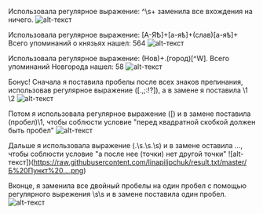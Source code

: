 Использовала регулярное выражение: ^\s+ заменила все вхождения на ничего.
![alt-текст](https://raw.githubusercontent.com/linapilipchuk/result.txt/master/пункт%201.1.png)

Использовала регулярное выражение: [А-ЯѢ]+[а-яѣ]+(слав)[а-яѣ]+ Всего упоминаний о князьях нашел: 564
![alt-текст](https://raw.githubusercontent.com/linapilipchuk/result.txt/master/кньзья%202.png)

Использовала регулярное выражение: (Нов)+.(город)[^W]. Всего упоминаний Новгорода нашел: 58
![alt-текст](https://raw.githubusercontent.com/linapilipchuk/result.txt/master/Новгород%201.png)


Бонус!
Сначала я поставила пробелы после всех знаков препинания, использовав регулярное выражение ([.,;:!\?]), а в замене я поставила \1 \2 
![alt-текст](https://raw.githubusercontent.com/linapilipchuk/result.txt/master/Б%20Пункт%201.png)

Потом я использовала регулярное выражение (\[) и в замене поставила (пробел)\1, чтобы соблюсти условие "перед квадратной скобкой должен быть пробел"
![alt-текст](https://raw.githubusercontent.com/linapilipchuk/result.txt/master/Б%20Пункт%20%5B.png)

Дальше я использовала выражение (\.\s\.\s\.\s) и в замене оставила ..., чтобы соблюсти условие "а после нее (точки) нет другой точки"
![alt-текст])(https://raw.githubusercontent.com/linapilipchuk/result.txt/master/Б%20Пункт%20....png)

Вконце, я заменила все двойный пробелы на один пробел с помощью регулярного вырежения \s\s и в замене поставила один пробел. 
![alt-текст](https://raw.githubusercontent.com/linapilipchuk/result.txt/master/%20Б%20Пункт%20пробелы.png)

